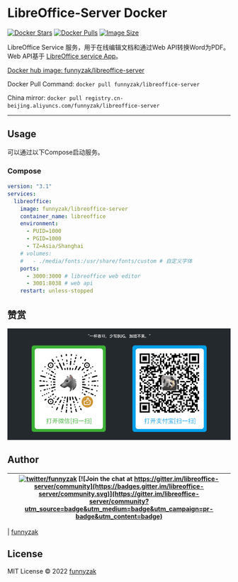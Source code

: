 # LibreOffice-Server Docker

[![Docker Stars](https://img.shields.io/docker/stars/funnyzak/libreoffice-server.svg?style=flat-square)](https://hub.docker.com/r/funnyzak/libreoffice-server/)
[![Docker Pulls](https://img.shields.io/docker/pulls/funnyzak/libreoffice-server.svg?style=flat-square)](https://hub.docker.com/r/funnyzak/libreoffice-server/)
[![Image Size](https://img.shields.io/docker/image-size/funnyzak/libreoffice-server)](https://hub.docker.com/r/funnyzak/libreoffice-server/)

LibreOffice Service 服务，用于在线编辑文档和通过Web API转换Word为PDF。Web API基于 [LibreOffice service App](https://github.com/funnyzak/libreoffice-server)。

[Docker hub image: funnyzak/libreoffice-server](https://hub.docker.com/r/funnyzak/libreoffice-server)

Docker Pull Command: `docker pull funnyzak/libreoffice-server`

China mirror: `docker pull registry.cn-beijing.aliyuncs.com/funnyzak/libreoffice-server`

---


## Usage

可以通过以下Compose启动服务。
### Compose 

```yml
version: "3.1"
services:
  libreoffice:
    image: funnyzak/libreoffice-server
    container_name: libreoffice
    environment:
      - PUID=1000
      - PGID=1000
      - TZ=Asia/Shanghai
    # volumes:
    #   - ./media/fonts:/usr/share/fonts/custom # 自定义字体
    ports:
      - 3000:3000 # libreoffice web editor
      - 3001:8038 # web api
    restart: unless-stopped
```

## 赞赏

![赞赏](https://raw.githubusercontent.com/funnyzak/funnyzak/master/public/assets/img/coffee.png)

## Author

| [![twitter/funnyzak](https://s.gravatar.com/avatar/c2437e240644b1317a4a356c6d6253ee?s=70)](https://twitter.com/funnyzak 'Follow @funnyzak on Twitter') [![Join the chat at https://gitter.im/libreoffice-server/community](https://badges.gitter.im/libreoffice-server/community.svg)](https://gitter.im/libreoffice-server/community?utm_source=badge&utm_medium=badge&utm_campaign=pr-badge&utm_content=badge) |
| ---------------------------------------------------------------------------------------------------------------------------------------------------------------------------------------------------------------------------------------------------------------------------------------------------------------------------------------------------------------------------------------------------------------- |

| [funnyzak](https://yycc.me/)

## License

MIT License © 2022 [funnyzak](https://github.com/funnyzak)